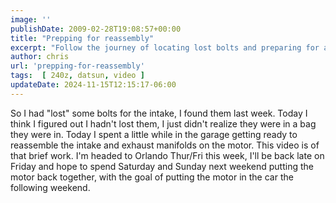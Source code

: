 ```yaml
---
image: ''
publishDate: 2009-02-28T19:08:57+00:00
title: "Prepping for reassembly"
excerpt: "Follow the journey of locating lost bolts and preparing for a motor rebuild in this engaging garage-time blog post."
author: chris
url: 'prepping-for-reassembly'
tags:  [ 240z, datsun, video ] 
updateDate: 2024-11-15T12:15:17-06:00
---
```


So I had "lost" some bolts for the intake, I found them last week. Today I think I figured out I hadn't lost them, I just didn't realize they were in a bag they were in. Today I spent a little while in the garage getting ready to reassemble the intake and exhaust manifolds on the motor. This video is of that brief work. I'm headed to Orlando Thur/Fri this week, I'll be back late on Friday and hope to spend Saturday and Sunday next weekend putting the motor back together, with the goal of putting the motor in the car the following weekend.
